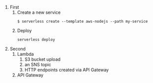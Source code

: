 1. First
   1. Create a new service
      ```
      $ serverless create --template aws-nodejs --path my-service
      ```
   2. Deploy
      ```
      serverless deploy
      ```
2. Second
   1. Lambda
      1. S3 bucket upload
      2. an SNS topic
      3. HTTP endpoints created via API Gateway
   2. API Gateway
   